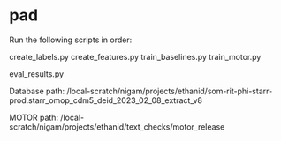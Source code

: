 # pad

Run the following scripts in order:

create_labels.py
create_features.py
train_baselines.py
train_motor.py

eval_results.py

Database path: /local-scratch/nigam/projects/ethanid/som-rit-phi-starr-prod.starr_omop_cdm5_deid_2023_02_08_extract_v8

MOTOR path: /local-scratch/nigam/projects/ethanid/text_checks/motor_release

